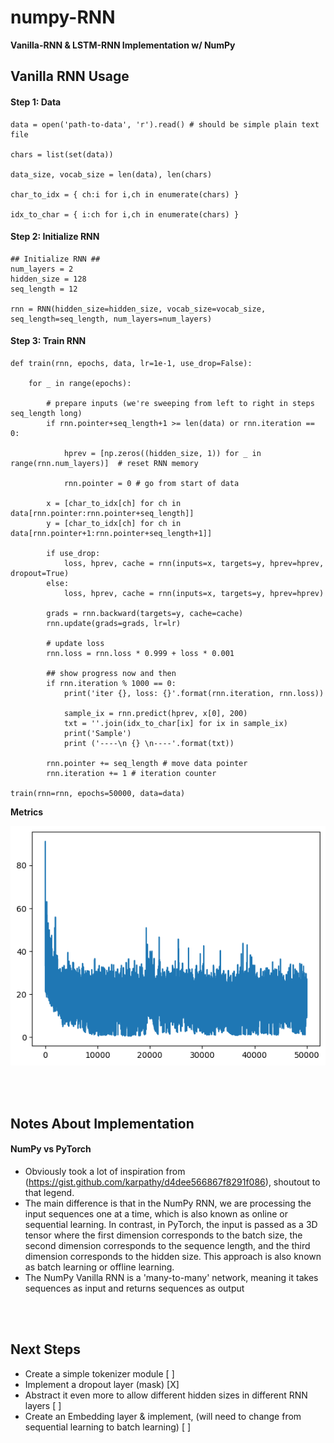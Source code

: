 # numpy-RNN
**Vanilla-RNN & LSTM-RNN Implementation w/ NumPy**


## Vanilla RNN Usage
#### Step 1: Data
```
data = open('path-to-data', 'r').read() # should be simple plain text file

chars = list(set(data)) 

data_size, vocab_size = len(data), len(chars) 

char_to_idx = { ch:i for i,ch in enumerate(chars) } 

idx_to_char = { i:ch for i,ch in enumerate(chars) }
```

#### Step 2: Initialize RNN
``` 
## Initialize RNN ##
num_layers = 2
hidden_size = 128
seq_length = 12

rnn = RNN(hidden_size=hidden_size, vocab_size=vocab_size, seq_length=seq_length, num_layers=num_layers)
```

#### Step 3: Train RNN

```
def train(rnn, epochs, data, lr=1e-1, use_drop=False):

    for _ in range(epochs):

        # prepare inputs (we're sweeping from left to right in steps seq_length long)
        if rnn.pointer+seq_length+1 >= len(data) or rnn.iteration == 0:
                
            hprev = [np.zeros((hidden_size, 1)) for _ in range(rnn.num_layers)]  # reset RNN memory

            rnn.pointer = 0 # go from start of data

        x = [char_to_idx[ch] for ch in data[rnn.pointer:rnn.pointer+seq_length]]
        y = [char_to_idx[ch] for ch in data[rnn.pointer+1:rnn.pointer+seq_length+1]]

        if use_drop:
            loss, hprev, cache = rnn(inputs=x, targets=y, hprev=hprev, dropout=True)
        else:
            loss, hprev, cache = rnn(inputs=x, targets=y, hprev=hprev)

        grads = rnn.backward(targets=y, cache=cache)
        rnn.update(grads=grads, lr=lr)

        # update loss
        rnn.loss = rnn.loss * 0.999 + loss * 0.001

        ## show progress now and then
        if rnn.iteration % 1000 == 0: 
            print('iter {}, loss: {}'.format(rnn.iteration, rnn.loss))

            sample_ix = rnn.predict(hprev, x[0], 200)
            txt = ''.join(idx_to_char[ix] for ix in sample_ix)
            print('Sample')
            print ('----\n {} \n----'.format(txt))

        rnn.pointer += seq_length # move data pointer
        rnn.iteration += 1 # iteration counter 

train(rnn=rnn, epochs=50000, data=data)
```
**Metrics** 

![Loss](https://github.com/j0sephsasson/numpy-rnn/blob/main/loss.png?raw=true)

<br>
<br>

## Notes About Implementation
#### NumPy vs PyTorch 
* Obviously took a lot of inspiration from (https://gist.github.com/karpathy/d4dee566867f8291f086), shoutout to that legend.
* The main difference is that in the NumPy RNN, we are processing the input sequences one at a time, which is also known as online or sequential learning. In contrast, in PyTorch, the input is passed as a 3D tensor where the first dimension corresponds to the batch size, the second dimension corresponds to the sequence length, and the third dimension corresponds to the hidden size. This approach is also known as batch learning or offline learning.
* The NumPy Vanilla RNN is a 'many-to-many' network, meaning it takes sequences as input and returns sequences as output

<br>
<br>

## Next Steps
* Create a simple tokenizer module [ ]
* Implement a dropout layer (mask) [X]
* Abstract it even more to allow different hidden sizes in different RNN layers [ ]
* Create an Embedding layer & implement, (will need to change from sequential learning to batch learning) [ ]